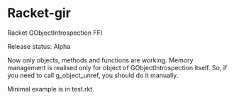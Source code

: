 Racket-gir
==========

Racket GObjectIntrospection FFI

Release status: Alpha

Now only objects, methods and functions are working. 
Memory management is realised only for object of GObjectIntrospection itself. 
So, if you need to call g_object_unref, you should do it manually.

Minimal example is in test.rkt.
